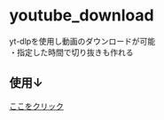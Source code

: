 # youtube_download
yt-dlpを使用し動画のダウンロードが可能
<br>・指定した時間で切り抜きも作れる

## 使用↓
<a href="https://colab.research.google.com/github/hinatiki-main/youtube_download/blob/main/youtube_DL.ipynb" target="_blank" rel="noopener noreferrer">ここをクリック</a>

